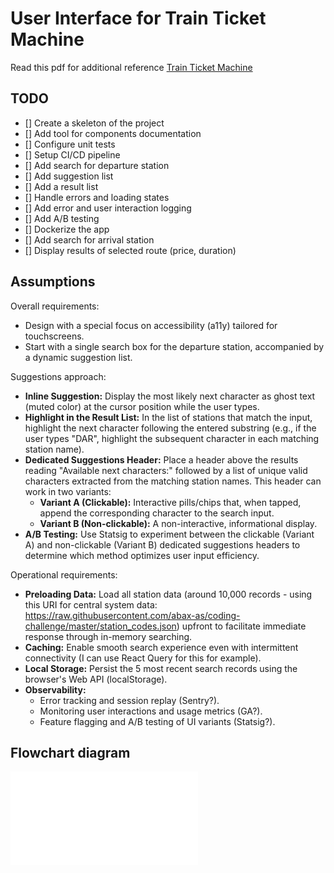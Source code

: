 # User Interface for Train Ticket Machine

Read this pdf for additional reference [Train Ticket Machine](./docs/train-ticket-machine-frontend-v2-2-.pdf)

## TODO

- [] Create a skeleton of the project
- [] Add tool for components documentation
- [] Configure unit tests
- [] Setup CI/CD pipeline
- [] Add search for departure station
- [] Add suggestion list
- [] Add a result list
- [] Handle errors and loading states
- [] Add error and user interaction logging
- [] Add A/B testing
- [] Dockerize the app
- [] Add search for arrival station
- [] Display results of selected route (price, duration)

## Assumptions

Overall requirements:
- Design with a special focus on accessibility (a11y) tailored for touchscreens.
- Start with a single search box for the departure station, accompanied by a dynamic suggestion list.

Suggestions approach:
- **Inline Suggestion:**
  Display the most likely next character as ghost text (muted color) at the cursor position while the user types.
- **Highlight in the Result List:**
  In the list of stations that match the input, highlight the next character following the entered substring (e.g., if the user types "DAR", highlight the subsequent character in each matching station name).
- **Dedicated Suggestions Header:**
  Place a header above the results reading "Available next characters:" followed by a list of unique valid characters extracted from the matching station names. This header can work in two variants:
  - **Variant A (Clickable):** Interactive pills/chips that, when tapped, append the corresponding character to the search input.
  - **Variant B (Non-clickable):** A non-interactive, informational display.
- **A/B Testing:**
  Use Statsig to experiment between the clickable (Variant A) and non-clickable (Variant B) dedicated suggestions headers to determine which method optimizes user input efficiency.

Operational requirements:
- **Preloading Data:**
  Load all station data (around 10,000 records - using this URI for central system data: https://raw.githubusercontent.com/abax-as/coding-challenge/master/station_codes.json) upfront to facilitate immediate response through in-memory searching.
- **Caching:**
  Enable smooth search experience even with intermittent connectivity (I can use React Query for this for example).
- **Local Storage:**
  Persist the 5 most recent search records using the browser's Web API (localStorage).
- **Observability:**
  - Error tracking and session replay (Sentry?).
  - Monitoring user interactions and usage metrics (GA?).
  - Feature flagging and A/B testing of UI variants (Statsig?).

## Flowchart diagram

![Flowchart diagram](./docs/flowchart-diagram.md)
